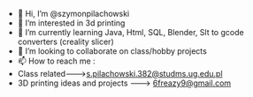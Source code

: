 - 👋 Hi, I’m @szymonpilachowski
- 👀 I’m interested in 3d printing
- 🌱 I’m currently learning Java, Html, SQL, Blender, Slt to gcode converters (creality slicer)
- 💞️ I’m looking to collaborate on class/hobby projects 
- 📫 How to reach me :
- Class related--->s.pilachowski.382@studms.ug.edu.pl
- 3D printing ideas and projects ---> 6freazy9@gmail.com

<!---
szymonpilachowski/szymonpilachowski is a ✨ special ✨ repository because its `README.md` (this file) appears on your GitHub profile.
You can click the Preview link to take a look at your changes.
--->
